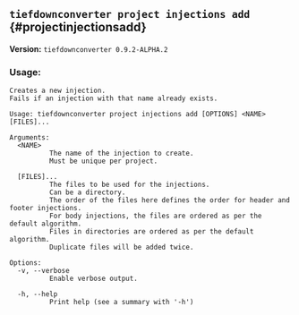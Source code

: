 ## `tiefdownconverter project injections add` {#projectinjectionsadd}

**Version:** `tiefdownconverter 0.9.2-ALPHA.2`

### Usage:
```
Creates a new injection.
Fails if an injection with that name already exists.

Usage: tiefdownconverter project injections add [OPTIONS] <NAME> [FILES]...

Arguments:
  <NAME>
          The name of the injection to create.
          Must be unique per project.

  [FILES]...
          The files to be used for the injections.
          Can be a directory.
          The order of the files here defines the order for header and footer injections.
          For body injections, the files are ordered as per the default algorithm.
          Files in directories are ordered as per the default algorithm.
          Duplicate files will be added twice.

Options:
  -v, --verbose
          Enable verbose output.

  -h, --help
          Print help (see a summary with '-h')
```

